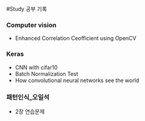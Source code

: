 #Study
공부 기록

### Computer vision
- Enhanced Correlation Ceofficient using OpenCV

### Keras
- CNN with cifar10
- Batch Normalization Test
- How convolutional neural networks see the world

### 패턴인식_오일석
- 2장 연습문제


    
    